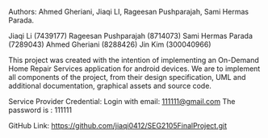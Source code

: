 Authors: Ahmed Gheriani, Jiaqi LI, Rageesan Pushparajah, Sami Hermas Parada.

Jiaqi Li (7439177)
Rageesan Pushparajah (8714073)
Sami Hermas Parada (7289043)
Ahmed Gheriani (8288426)
Jin Kim (300040966) 
 

This project was created with the intention of implementing an On-Demand Home Repair Services application for android devices. We are to implement all components of the project, from their design specification, UML and additional documentation, graphical assets and source code.

Service Provider Credential:
Login with email: 111111@gmail.com
The password is : 111111


GitHub Link: https://github.com/jiaqi0412/SEG2105FinalProject.git